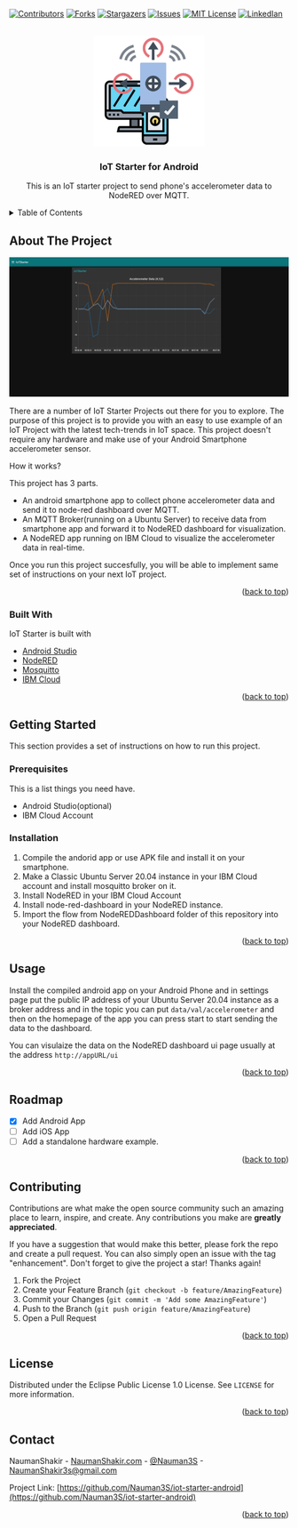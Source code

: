 <div id="top"></div>

<!-- PROJECT SHIELDS -->
<!--
*** I'm using markdown "reference style" links for readability.
*** Reference links are enclosed in brackets [ ] instead of parentheses ( ).
*** See the bottom of this document for the declaration of the reference variables
*** for contributors-url, forks-url, etc. This is an optional, concise syntax you may use.
*** https://www.markdownguide.org/basic-syntax/#reference-style-links
-->
[![Contributors][contributors-shield]][contributors-url]
[![Forks][forks-shield]][forks-url]
[![Stargazers][stars-shield]][stars-url]
[![Issues][issues-shield]][issues-url]
[![MIT License][license-shield]][license-url]
[![LinkedIan][linkedin-shield]][linkedin-url]



<!-- PROJECT LOGO -->
<br />
<div align="center">
  <a href="https://github.com/Nauman3S/iot-starter-android">
    <img src="images/iot-starter-logo.png" alt="Logo" width="200" height="200">
  </a>

  <h3 align="center">IoT Starter for Android</h3>

  <p align="center">
    This is an IoT starter project to send phone's accelerometer data to NodeRED over MQTT.
    <br />
   
  </p>
</div>



<!-- TABLE OF CONTENTS -->
<details>
  <summary>Table of Contents</summary>
  <ol>
    <li>
      <a href="#about-the-project">About The Project</a>
      <ul>
        <li><a href="#built-with">Built With</a></li>
      </ul>
    </li>
    <li>
      <a href="#getting-started">Getting Started</a>
      <ul>
        <li><a href="#prerequisites">Prerequisites</a></li>
        <li><a href="#installation">Installation</a></li>
      </ul>
    </li>
    <li><a href="#usage">Usage</a></li>
    <li><a href="#roadmap">Roadmap</a></li>
    <li><a href="#contributing">Contributing</a></li>
    <li><a href="#license">License</a></li>
    <li><a href="#contact">Contact</a></li>
    <li><a href="#acknowledgments">Acknowledgments</a></li>
  </ol>
</details>



<!-- ABOUT THE PROJECT -->
## About The Project

![NodeRED Dashboard](images/scr17.png)

There are a number of IoT Starter Projects out there for you to explore. The purpose of this project is to provide you with an easy to use example of an IoT Project with the latest tech-trends in IoT space. This project doesn't require any hardware and make use of your Android Smartphone accelerometer sensor.

How it works?

This project has 3 parts.
* An android smartphone app to collect phone accelerometer data and send it to node-red dashboard over MQTT.
* An MQTT Broker(running on a Ubuntu Server) to receive data from smartphone app and forward it to NodeRED dashboard for visualization.
* A NodeRED app running on IBM Cloud to visualize the accelerometer data in real-time.

Once you run this project succesfully, you will be able to implement same set of instructions on your next IoT project.

<p align="right">(<a href="#top">back to top</a>)</p>



### Built With

IoT Starter is built with

* [Android Studio](https://developer.android.com/studio)
* [NodeRED](https://nodered.org/)
* [Mosquitto](https://mosquitto.org/)
* [IBM Cloud](https://www.ibm.com/cloud)


<p align="right">(<a href="#top">back to top</a>)</p>



<!-- GETTING STARTED -->
## Getting Started

This section provides a set of instructions on how to run this project.

### Prerequisites

This is a list things you need have.

* Android Studio(optional)
* IBM Cloud Account

### Installation

1. Compile the andorid app or use APK file and install it on your smartphone.
2. Make a Classic Ubuntu Server 20.04 instance in your IBM Cloud account and install mosquitto broker on it.
3. Install NodeRED in your IBM Cloud Account
4. Install node-red-dashboard in your NodeRED instance.
5. Import the flow from NodeREDDashboard folder of this repository into your NodeRED dashboard.

<p align="right">(<a href="#top">back to top</a>)</p>



<!-- USAGE EXAMPLES -->
## Usage

Install the compiled android app on your Android Phone and in settings page put the public IP address of your Ubuntu Server 20.04 instance as a broker address and in the topic you can put ``data/val/accelerometer`` and then on the homepage of the app you can press start to start sending the data to the dashboard.

You can visulaize the data on the NodeRED dashboard ui page usually at the address ``http://appURL/ui``

<p align="right">(<a href="#top">back to top</a>)</p>



<!-- ROADMAP -->
## Roadmap

- [x] Add Android App
- [ ] Add iOS App
- [ ] Add a standalone hardware example.

<p align="right">(<a href="#top">back to top</a>)</p>

<!-- CONTRIBUTING -->
## Contributing

Contributions are what make the open source community such an amazing place to learn, inspire, and create. Any contributions you make are **greatly appreciated**.

If you have a suggestion that would make this better, please fork the repo and create a pull request. You can also simply open an issue with the tag "enhancement".
Don't forget to give the project a star! Thanks again!

1. Fork the Project
2. Create your Feature Branch (`git checkout -b feature/AmazingFeature`)
3. Commit your Changes (`git commit -m 'Add some AmazingFeature'`)
4. Push to the Branch (`git push origin feature/AmazingFeature`)
5. Open a Pull Request

<p align="right">(<a href="#top">back to top</a>)</p>



<!-- LICENSE -->
## License

Distributed under the Eclipse Public License 1.0 License. See `LICENSE` for more information.

<p align="right">(<a href="#top">back to top</a>)</p>



<!-- CONTACT -->
## Contact

NaumanShakir - [NaumanShakir.com](https://NaumanShakir) - [@Nauman3S](https://twitter.com/Nauman3S) - NaumanShakir3s@gmail.com

Project Link: [https://github.com/Nauman3S/iot-starter-android](https://github.com/Nauman3S/iot-starter-android)

<p align="right">(<a href="#top">back to top</a>)</p>


<!-- MARKDOWN LINKS & IMAGES -->
<!-- https://www.markdownguide.org/basic-syntax/#reference-style-links -->
[contributors-shield]: https://img.shields.io/github/contributors/Nauman3S/iot-starter-android
[contributors-url]: https://github.com/Nauman3S/iot-starter-android/graphs/contributors
[forks-shield]: https://img.shields.io/github/forks/Nauman3S/iot-starter-android
[forks-url]: https://github.com/Nauman3S/iot-starter-android/network/members
[stars-shield]: https://img.shields.io/github/stars/Nauman3S/iot-starter-android
[stars-url]: https://github.com/Nauman3S/iot-starter-android/stargazers
[issues-shield]: https://img.shields.io/github/issues/Nauman3S/iot-starter-android
[issues-url]: https://github.com/Nauman3S/iot-starter-android/issues
[license-shield]: https://img.shields.io/github/license/Nauman3S/iot-starter-android
[license-url]: https://github.com/Nauman3S/iot-starter-android/blob/main/LICENSE
[linkedin-shield]: https://img.shields.io/badge/-LinkedIn-black.svg?style=for-the-badge&logo=linkedin&colorB=555
[linkedin-url]: linkedin.com/in/naumanshakir3s
[product-screenshot]: images/scr17.png